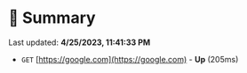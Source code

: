 # 📖 Summary
Last updated: **4/25/2023, 11:41:33 PM**

- `GET` [https://google.com](https://google.com) - **Up** (205ms)
